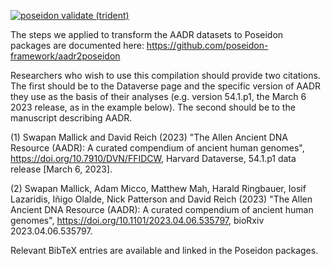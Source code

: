 [![poseidon validate (trident)](https://github.com/poseidon-framework/poseidon-aadr/workflows/poseidon%20validate%20(trident)/badge.svg)](https://github.com/poseidon-framework/poseidon-aadr/actions)

The steps we applied to transform the AADR datasets to Poseidon packages are documented here: https://github.com/poseidon-framework/aadr2poseidon

Researchers who wish to use this compilation should provide two citations. The first should be to the Dataverse page and the specific version of AADR they use as the basis of their analyses (e.g. version 54.1.p1, the March 6 2023 release, as in the example below). The second should be to the manuscript describing AADR.

(1) Swapan Mallick and David Reich (2023) "The Allen Ancient DNA Resource (AADR): A curated compendium of ancient human genomes", https://doi.org/10.7910/DVN/FFIDCW, Harvard Dataverse, 54.1.p1 data release [March 6, 2023].

(2) Swapan Mallick, Adam Micco, Matthew Mah, Harald Ringbauer, Iosif Lazaridis, Iñigo Olalde, Nick Patterson and David Reich (2023) "The Allen Ancient DNA Resource (AADR): A curated compendium of ancient human genomes", https://doi.org/10.1101/2023.04.06.535797, bioRxiv 2023.04.06.535797. 

Relevant BibTeX entries are available and linked in the Poseidon packages.

